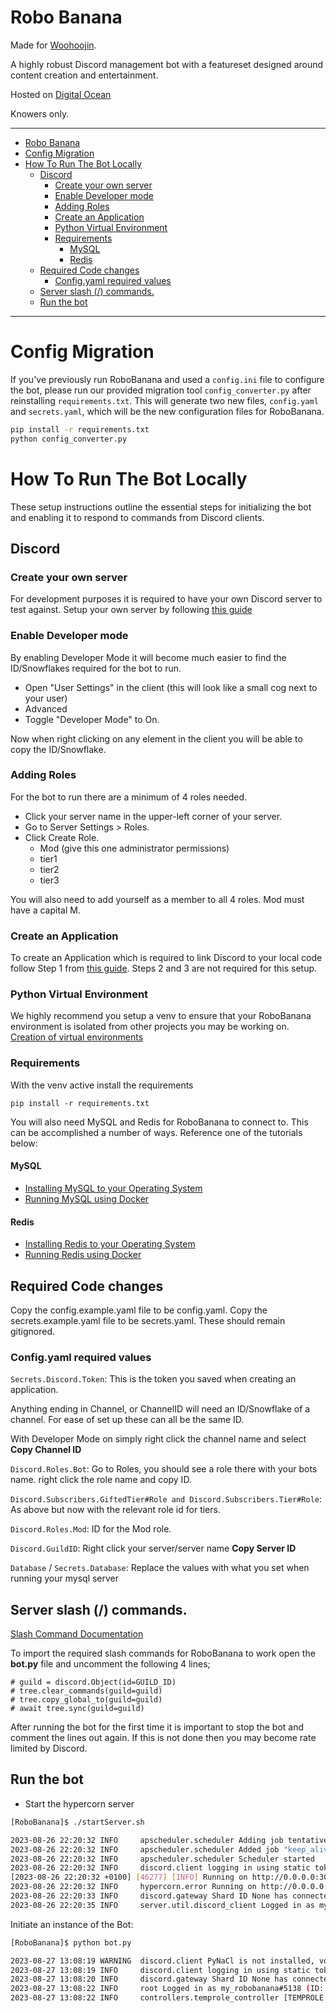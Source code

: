 # Robo Banana

Made for [Woohoojin](https://twitch.tv/woohoojin).

A highly robust Discord management bot with a featureset designed around content creation and entertainment.

Hosted on [Digital Ocean](https://m.do.co/c/4ec28adf00bb)

Knowers only.

---
- [Robo Banana](#robo-banana)
- [Config Migration](#config-migration)
- [How To Run The Bot Locally](#how-to-run-the-bot-locally)
  - [Discord](#discord)
    - [Create your own server](#create-your-own-server)
    - [Enable Developer mode](#enable-developer-mode)
    - [Adding Roles](#adding-roles)
    - [Create an Application](#create-an-application)
    - [Python Virtual Environment](#python-virtual-environment)
    - [Requirements](#requirements)
      - [MySQL](#mysql)
      - [Redis](#redis)
  - [Required Code changes](#required-code-changes)
    - [Config.yaml required values](#configini-required-values)
  - [Server slash (/) commands.](#server-slash--commands)
  - [Run the bot](#run-the-bot)
---

# Config Migration
If you've previously run RoboBanana and used a `config.ini` file to configure the bot, please run our provided
migration tool `config_converter.py` after reinstalling `requirements.txt`. This will generate two new files,
`config.yaml` and `secrets.yaml`, which will be the new configuration files for RoboBanana.

```bash
pip install -r requirements.txt
python config_converter.py
```

# How To Run The Bot Locally
These setup instructions outline the essential steps for initializing the bot and enabling it to respond to commands from Discord clients.

## Discord

### Create your own server
For development purposes it is required to have your own Discord server to test against. Setup your own server by following [this guide](https://support.discord.com/hc/en-us/articles/204849977-How-do-I-create-a-server-)

### Enable Developer mode
By enabling Developer Mode it will become much easier to find the ID/Snowflakes required for the bot to run.
- Open "User Settings" in the client (this will look like a small cog next to your user)
- Advanced
- Toggle "Developer Mode" to On.

Now when right clicking on any element in the client you will be able to copy the ID/Snowflake.

### Adding Roles
For the bot to run there are a minimum of 4 roles needed.
- Click your server name in the upper-left corner of your server.
- Go to Server Settings > Roles.
- Click Create Role.
  - Mod (give this one administrator permissions)
  - tier1
  - tier2
  - tier3

You will also need to add yourself as a member to all 4 roles. Mod must have a capital M.

### Create an Application

To create an Application which is required to link Discord to your local code follow Step 1 from [this guide](https://discord.com/developers/docs/getting-started). Steps 2 and 3 are not required for this setup.


### Python Virtual Environment
We highly recommend you setup a venv to ensure that your RoboBanana environment is isolated from other projects you may be working on. [Creation of virtual environments](https://docs.python.org/3/library/venv.html)


### Requirements

With the venv active install the requirements
```
pip install -r requirements.txt
```

You will also need MySQL and Redis for RoboBanana to connect to. This can be accomplished a number of ways. Reference one of the tutorials below:

#### MySQL
- [Installing MySQL to your Operating System](https://dev.mysql.com/doc/mysql-installation-excerpt/5.7/en/)
- [Running MySQL using Docker](https://hub.docker.com/_/mysql)

#### Redis
- [Installing Redis to your Operating System](https://redis.io/docs/getting-started/installation/)
- [Running Redis using Docker](https://redis.io/docs/getting-started/install-stack/docker/)

## Required Code changes
Copy the config.example.yaml file to be config.yaml. Copy the secrets.example.yaml file to be secrets.yaml. These should remain gitignored.

### Config.yaml required values
`Secrets.Discord.Token`: This is the token you saved when creating an application.

Anything ending in Channel, or ChannelID will need an ID/Snowflake of a channel. For ease of set up these can all be the same ID.

With Developer Mode on simply right click the channel name and select **Copy Channel ID**

`Discord.Roles.Bot`: Go to Roles, you should see a role there with your bots name. right click the role name and copy ID.

`Discord.Subscribers.GiftedTier#Role and Discord.Subscribers.Tier#Role`: As above but now with the relevant role id for tiers.

`Discord.Roles.Mod`: ID for the Mod role.

`Discord.GuildID`: Right click your server/server name **Copy Server ID**

`Database` / `Secrets.Database`: Replace the values with what you set when running your mysql server

## Server slash (/) commands.
[Slash Command Documentation](https://discord.com/developers/docs/interactions/application-commands)

To import the required slash commands for RoboBanana to work open the **bot.py** file and uncomment the following 4 lines;
```
# guild = discord.Object(id=GUILD_ID)
# tree.clear_commands(guild=guild)
# tree.copy_global_to(guild=guild)
# await tree.sync(guild=guild)
```

After running the bot for the first time it is important to stop the bot and comment the lines out again. If this is not done then you may become rate limited by Discord.

## Run the bot

- Start the hypercorn server
```bash
[RoboBanana]$ ./startServer.sh

2023-08-26 22:20:32 INFO     apscheduler.scheduler Adding job tentatively -- it will be properly scheduled when the scheduler starts
2023-08-26 22:20:32 INFO     apscheduler.scheduler Added job "keep_alive" to job store "default"
2023-08-26 22:20:32 INFO     apscheduler.scheduler Scheduler started
2023-08-26 22:20:32 INFO     discord.client logging in using static token
[2023-08-26 22:20:32 +0100] [46277] [INFO] Running on http://0.0.0.0:3000 (CTRL + C to quit)
2023-08-26 22:20:32 INFO     hypercorn.error Running on http://0.0.0.0:3000 (CTRL + C to quit)
2023-08-26 22:20:33 INFO     discord.gateway Shard ID None has connected to Gateway (Session ID: ba8b122009a7d9aaa2c387f51f43ab84).
2023-08-26 22:20:35 INFO     server.util.discord_client Logged in as my_robobanana#5138 (ID: 1143616097560580116)

```

Initiate an instance of the Bot:
```bash
[RoboBanana]$ python bot.py

2023-08-27 13:08:19 WARNING  discord.client PyNaCl is not installed, voice will NOT be supported
2023-08-27 13:08:19 INFO     discord.client logging in using static token
2023-08-27 13:08:20 INFO     discord.gateway Shard ID None has connected to Gateway (Session ID: d34b64a9793cadc830aecd6870fa4289).
2023-08-27 13:08:22 INFO     root Logged in as my_robobanana#5138 (ID: 1143616097560580116)
2023-08-27 13:08:22 INFO     controllers.temprole_controller [TEMPROLE TASK] Running expire roles...
```
